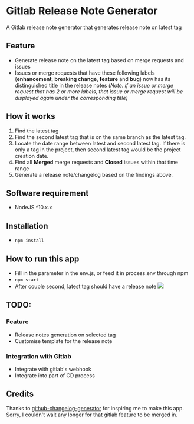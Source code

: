 # Gitlab Release Note Generator
A Gitlab release note generator that generates release note on latest tag

## Feature
-  Generate release note on the latest tag based on merge requests and issues
-  Issues or merge requests that have these following labels (**enhancement**, **breaking change**, **feature** and **bug**) now has its distinguished title in the release notes *(Note. if an issue or merge request that has 2 or more labels, that issue or merge request will be displayed again under the corresponding title)*

## How it works
1. Find the latest tag
2. Find the second latest tag that is on the same branch as the latest tag.
3. Locate the date range between latest and second latest tag. If there is only a tag in the project, then second latest tag would be the project creation date.
4. Find all **Merged** merge requests and **Closed** issues within that time range
5. Generate a release note/changelog based on the findings above.

## Software requirement
- NodeJS ^10.x.x

## Installation
- `npm install`

## How to run this app
- Fill in the parameter in the env.js, or feed it in process.env through npm
- `npm start`
- After couple second, latest tag should have a release note
![](https://dl3.pushbulletusercontent.com/HIav5xaHjcerMtkHT3myQLnl5C9g1UP3/Screen%20Shot%202019-06-01%20at%204.27.18%20pm.png)

## TODO:
### Feature
- Release notes generation on selected tag
- Customise template for the release note
### Integration with Gitlab
- Integrate with gitlab's webhook
- Integrate into part of CD process

## Credits
Thanks to [github-changelog-generator](https://github.com/github-changelog-generator/github-changelog-generator) for inspiring me to make this app. Sorry, I couldn't wait any longer for that gitlab feature to be merged in.
